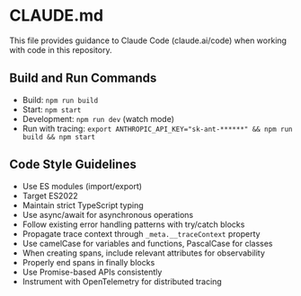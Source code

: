 # CLAUDE.md

This file provides guidance to Claude Code (claude.ai/code) when working with code in this repository.

## Build and Run Commands
- Build: `npm run build`
- Start: `npm start`
- Development: `npm run dev` (watch mode)
- Run with tracing: `export ANTHROPIC_API_KEY="sk-ant-******" && npm run build && npm start`

## Code Style Guidelines
- Use ES modules (import/export)
- Target ES2022
- Maintain strict TypeScript typing
- Use async/await for asynchronous operations
- Follow existing error handling patterns with try/catch blocks
- Propagate trace context through `_meta.__traceContext` property
- Use camelCase for variables and functions, PascalCase for classes
- When creating spans, include relevant attributes for observability
- Properly end spans in finally blocks
- Use Promise-based APIs consistently
- Instrument with OpenTelemetry for distributed tracing